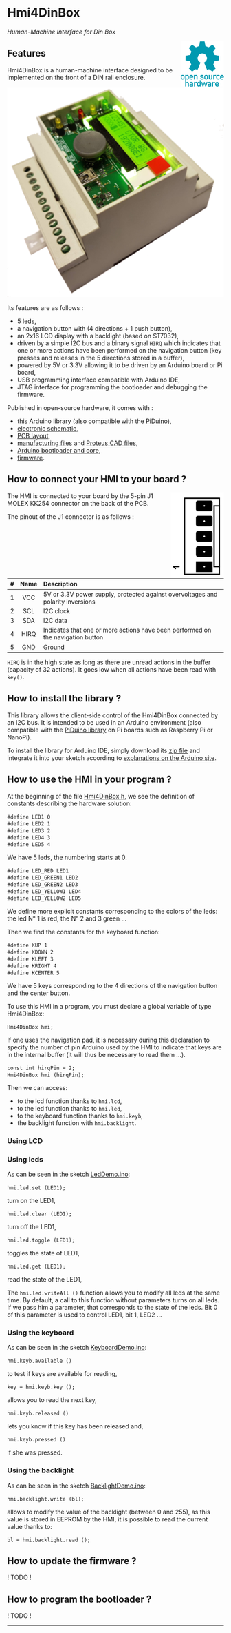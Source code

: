 # Hmi4DinBox  
_Human-Machine Interface for Din Box_

<a href="https://www.oshwa.org/">
  <img src="extras/images/Open-source-hardware-logo.png" alt="Open-source-hardware-logo.png" align="right" valign="top">
</a>

## Features

Hmi4DinBox is a human-machine interface designed to be implemented on the front 
of a DIN rail enclosure.

<p align="center"> 
  <a href="https://raw.githubusercontent.com/epsilonrt/Hmi4DinBox/master/extras/images/hmi4dinbox.webm">
    <img src="extras/images/hmi4dinbox.png" alt="Hmi4DinBox in his box">
  </a>
</p>

Its features are as follows :   
* 5 leds,  
* a navigation button with (4 directions + 1 push button),  
* an 2x16 LCD display with a backlight (based on ST7032),  
* driven by a simple I2C bus and a binary signal `HIRQ` which indicates that one or 
more actions have been performed on the navigation button (key presses and 
releases in the 5 directions stored in a buffer),  
* powered by 5V or 3.3V allowing it to be driven by an Arduino board or Pi board,  
* USB programming interface compatible with Arduino IDE,  
* JTAG interface for programming the bootloader and debugging the firmware.

Published in open-source hardware, it comes with :  
* this Arduino library (also compatible with the [PiDuino](https://github.com/epsilonrt/piduino)),  
* [electronic schematic](extras/hardware/hmi4dinbox-sch.pdf),  
* [PCB layout](extras/hardware/hmi4dinbox-layout.pdf),  
* [manufacturing files](extras/hardware/gerber) and [Proteus CAD files](extras/hardware/proteus),  
* [Arduino bootloader and core](https://github.com/epsilonrt/duino-boards),  
* [firmware](extras/firmware).  

## How to connect your HMI to your board ?

<img src="extras/images/kk254.png" alt="kk254.png" align="right">

The HMI is connected to your board by the 5-pin J1 MOLEX KK254 connector on the back of the PCB.

The pinout of the J1 connector is as follows :

| #   | Name    | Description                                                                           |
| :-: | :---:   | :----------------------------------------------------------                           |
| 1   | VCC     | 5V or 3.3V power supply, protected against overvoltages and polarity inversions |
| 2   | SCL     | I2C clock                                                                           |
| 3   | SDA     | I2C data                                                                           |
| 4   | HIRQ    | Indicates that one or more actions have been performed on the navigation button       |                                                             |
| 5   | GND     | Ground                                                                                |

`HIRQ` is in the high state as long as there are unread actions in the buffer (capacity of 32 actions).
It goes low when all actions have been read with `key()`.

## How to install the library ?

This library allows the client-side control of the Hmi4DinBox connected by an I2C bus. 
It is intended to be used in an Arduino environment (also compatible with the 
[PiDuino library](https://github.com/epsilonrt/piduino) on Pi boards such as Raspberry Pi or NanoPi).

To install the library for Arduino IDE, simply download its 
[zip file](https://github.com/epsilonrt/Hmi4DinBox/archive/master.zip) and 
integrate it into your sketch according to 
[explanations on the Arduino site](https://www.arduino.cc/en/Guide/Libraries#toc4).

## How to use the HMI in your program ?

At the beginning of the file 
[Hmi4DinBox.h](src/Hmi4DinBox.h), 
we see the definition of constants describing the hardware solution:

    #define LED1 0
    #define LED2 1
    #define LED3 2
    #define LED4 3
    #define LED5 4

We have 5 leds, the numbering starts at 0.

    #define LED_RED LED1
    #define LED_GREEN1 LED2
    #define LED_GREEN2 LED3
    #define LED_YELLOW1 LED4
    #define LED_YELLOW2 LED5

We define more explicit constants corresponding to the colors of the leds: the 
led N° 1 is red, the N° 2 and 3 green ...

Then we find the constants for the keyboard function:

    #define KUP 1
    #define KDOWN 2
    #define KLEFT 3
    #define KRIGHT 4
    #define KCENTER 5

We have 5 keys corresponding to the 4 directions of the navigation button and 
the center button.

To use this HMI in a program, you must declare a global variable of type Hmi4DinBox:

    Hmi4DinBox hmi;

If one uses the navigation pad, it is necessary during this declaration to 
specify the number of pin Arduino used by the HMI to indicate that keys are in 
the internal buffer (it will thus be necessary to read them ...).

    const int hirqPin = 2;
    Hmi4DinBox hmi (hirqPin);

Then we can access:
* to the lcd function thanks to `hmi.lcd`,
* to the led function thanks to `hmi.led`,
* to the keyboard function thanks to `hmi.keyb`,
* the backlight function with `hmi.backlight`.

### Using LCD

### Using leds

As can be seen in the sketch [LedDemo.ino](examples/LedDemo/LedDemo.ino):

    hmi.led.set (LED1);

turn on the LED1,

    hmi.led.clear (LED1);

turn off the LED1,

    hmi.led.toggle (LED1);

toggles the state of LED1,

    hmi.led.get (LED1);

read the state of the LED1,

The `hmi.led.writeAll ()` function allows you to modify all leds at the same time. By default, a call to this function without parameters turns on all leds.
If we pass him a parameter, that corresponds to the state of the leds. Bit 0 of this parameter is used to control LED1, bit 1, LED2 ...

### Using the keyboard

As can be seen in the sketch [KeyboardDemo.ino](examples/KeyboardDemo/KeyboardDemo.ino):

    hmi.keyb.available ()

to test if keys are available for reading,

    key = hmi.keyb.key ();

allows you to read the next key,

    hmi.keyb.released ()

lets you know if this key has been released and,

    hmi.keyb.pressed ()

if she was pressed.

### Using the backlight

As can be seen in the sketch [BacklightDemo.ino](examples/BacklightDemo/BacklightDemo.ino):

    hmi.backlight.write (bl);

allows to modify the value of the backlight (between 0 and 255), as this value is stored in EEPROM by the HMI, it is possible to read the current value thanks to:

    bl = hmi.backlight.read ();

## How to update the firmware ?

! TODO !

## How to program the bootloader ?

! TODO !

------
